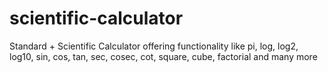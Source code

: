 # scientific-calculator
Standard + Scientific Calculator offering functionality like pi, log, log2, log10, sin, cos, tan, sec, cosec, cot, square, cube, factorial and many more
